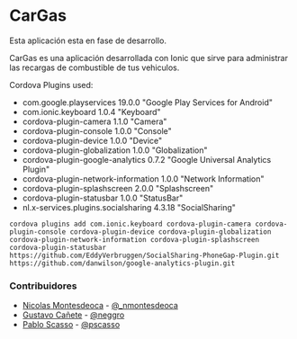 CarGas
======

Esta aplicación esta en fase de desarrollo.

CarGas es una aplicación desarrollada con Ionic que sirve para administrar las recargas de combustible de tus vehiculos.

Cordova Plugins used:
* com.google.playservices 19.0.0 "Google Play Services for Android"
* com.ionic.keyboard 1.0.4 "Keyboard"
* cordova-plugin-camera 1.1.0 "Camera"
* cordova-plugin-console 1.0.0 "Console"
* cordova-plugin-device 1.0.0 "Device"
* cordova-plugin-globalization 1.0.0 "Globalization"
* cordova-plugin-google-analytics 0.7.2 "Google Universal Analytics Plugin"
* cordova-plugin-network-information 1.0.0 "Network Information"
* cordova-plugin-splashscreen 2.0.0 "Splashscreen"
* cordova-plugin-statusbar 1.0.0 "StatusBar"
* nl.x-services.plugins.socialsharing 4.3.18 "SocialSharing"
```
cordova plugins add com.ionic.keyboard cordova-plugin-camera cordova-plugin-console cordova-plugin-device cordova-plugin-globalization cordova-plugin-network-information cordova-plugin-splashscreen cordova-plugin-statusbar https://github.com/EddyVerbruggen/SocialSharing-PhoneGap-Plugin.git https://github.com/danwilson/google-analytics-plugin.git
```

### Contribuidores

* [Nicolas Montesdeoca](https://github.com/nmontesdeoca) - [@_nmontesdeoca](https://twitter.com/_nmontesdeoca)
* [Gustavo Cañete](https://github.com/neggro) - [@neggro](https://twitter.com/neggrouy)
* [Pablo Scasso](https://github.com/pablosca) - [@pscasso](https://twitter.com/pscasso)

